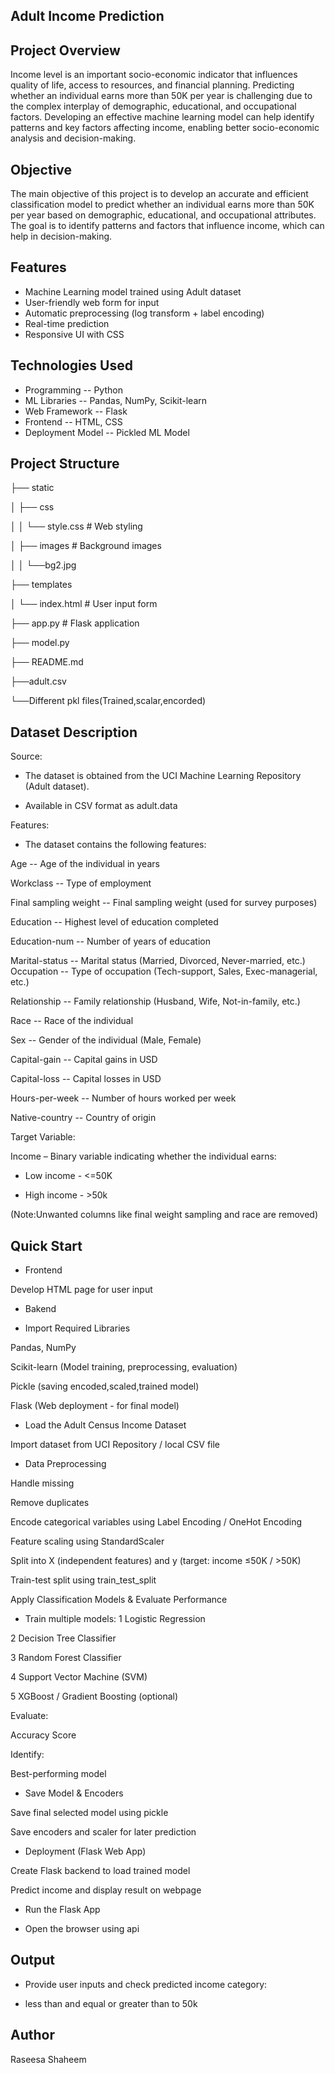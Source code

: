 ## Adult Income Prediction

## Project Overview

Income level is an important socio-economic indicator that influences quality of life, access to resources, and financial planning. Predicting whether an individual earns more than 50K per year is challenging due to the complex interplay of demographic, educational, and occupational factors. Developing an effective machine learning model can help identify patterns and key factors affecting income, enabling better socio-economic analysis and decision-making.

## Objective

The main objective of this project is to develop an accurate and efficient classification model to predict whether an individual earns more than 50K per year based on demographic, educational, and occupational attributes. The goal is to identify patterns and factors that influence income, which can help in decision-making.

## Features

* Machine Learning model trained using Adult dataset
* User-friendly web form for input
* Automatic preprocessing (log transform + label encoding)
* Real-time prediction
* Responsive UI with CSS

## Technologies Used

* Programming -- Python
* ML Libraries -- Pandas, NumPy, Scikit-learn
* Web Framework -- Flask
* Frontend -- HTML, CSS
* Deployment Model -- Pickled ML Model

## Project Structure
├── static

│   ├── css

│   │   └── style.css  # Web styling

│   ├── images  # Background images

│   │   └──bg2.jpg  

├── templates

│   └── index.html  # User input form

├── app.py   # Flask application

├── model.py

├── README.md

├──adult.csv

└──Different pkl files(Trained,scalar,encorded)

## Dataset Description

 Source:

- The dataset is obtained from the UCI Machine Learning Repository (Adult dataset).

- Available in CSV format as adult.data

 Features:

- The dataset contains the following features:

Age	-- Age of the individual in years

Workclass -- Type of employment 

Final sampling weight -- Final sampling weight (used for survey purposes)

Education -- Highest level of education completed

Education-num -- Number of years of education

Marital-status -- Marital status (Married, Divorced, Never-married, etc.)
Occupation  -- Type of occupation (Tech-support, Sales, Exec-managerial, etc.)

Relationship -- Family relationship (Husband, Wife, Not-in-family, etc.)

Race -- Race of the individual

Sex -- Gender of the individual (Male, Female)

Capital-gain -- Capital gains in USD

Capital-loss -- Capital losses in USD

Hours-per-week --  Number of hours worked per week

Native-country -- Country of origin

Target Variable:

Income – Binary variable indicating whether the individual earns:

- Low income - <=50K 

- High income - >50k

(Note:Unwanted columns like final weight sampling and race are removed)

## Quick Start

- Frontend

Develop HTML page for user input

- Bakend

- Import Required Libraries

Pandas, NumPy

Scikit-learn (Model training, preprocessing, evaluation)

Pickle (saving encoded,scaled,trained model)

Flask (Web deployment - for final model)

- Load the Adult Census Income Dataset

Import dataset from UCI Repository / local CSV file

- Data Preprocessing

Handle missing 

Remove duplicates

Encode categorical variables using Label Encoding / OneHot Encoding

Feature scaling using StandardScaler

Split into X (independent features) and y (target: income ≤50K / >50K)

Train-test split using train_test_split

Apply Classification Models & Evaluate Performance

- Train multiple models:
1️ Logistic Regression

2️ Decision Tree Classifier

3️ Random Forest Classifier

4️ Support Vector Machine (SVM)

5️ XGBoost / Gradient Boosting (optional)

Evaluate:

Accuracy Score

Identify:

Best-performing model

- Save Model & Encoders

Save final selected model using pickle

Save encoders and scaler for later prediction

- Deployment (Flask Web App)

Create Flask backend to load trained model

Predict income and display result on webpage

- Run the Flask App

- Open the browser using api

## Output

- Provide user inputs and check predicted income category:

- less than and equal or greater than to 50k

## Author

Raseesa Shaheem

